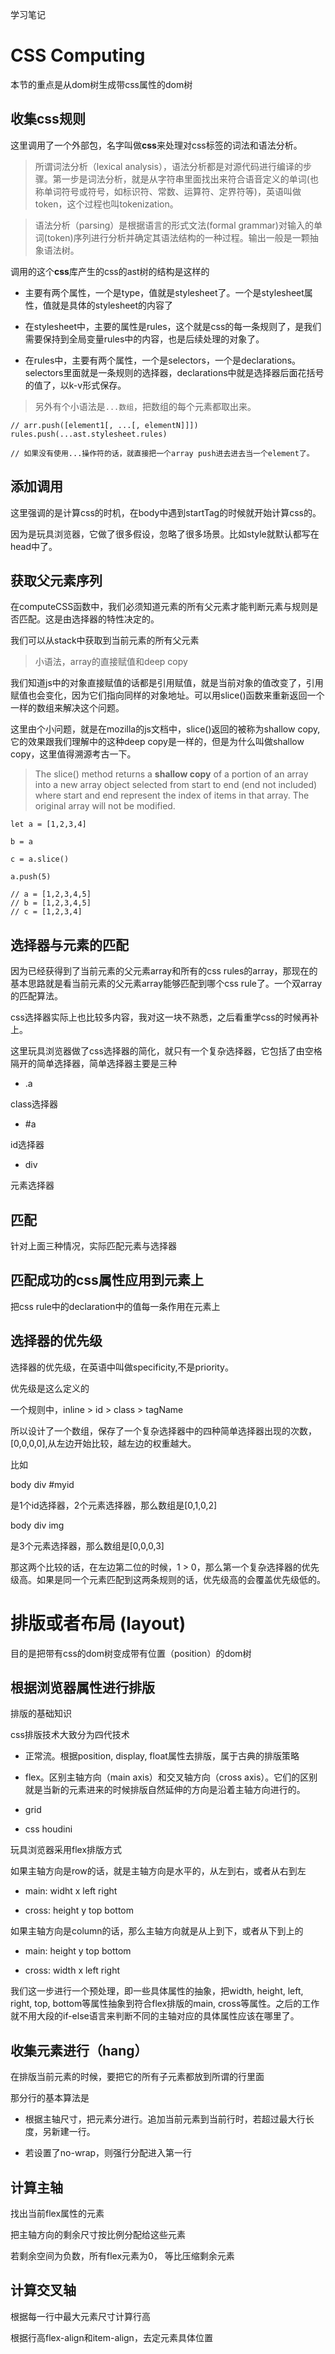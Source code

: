 学习笔记

# CSS Computing

本节的重点是从dom树生成带css属性的dom树

## 收集css规则

这里调用了一个外部包，名字叫做**css**来处理对css标签的词法和语法分析。

> 所谓词法分析（lexical analysis），语法分析都是对源代码进行编译的步骤。第一步是词法分析，就是从字符串里面找出来符合语音定义的单词(也称单词符号或符号，如标识符、常数、运算符、定界符等)，英语叫做token，这个过程也叫tokenization。

> 语法分析（parsing）是根据语言的形式文法(formal grammar)对输入的单词(token)序列进行分析并确定其语法结构的一种过程。输出一般是一颗抽象语法树。

调用的这个**css**库产生的css的ast树的结构是这样的

- 主要有两个属性，一个是type，值就是stylesheet了。一个是stylesheet属性，值就是具体的stylesheet的内容了

- 在stylesheet中，主要的属性是rules，这个就是css的每一条规则了，是我们需要保持到全局变量rules中的内容，也是后续处理的对象了。

- 在rules中，主要有两个属性，一个是selectors，一个是declarations。selectors里面就是一条规则的选择器，declarations中就是选择器后面花括号的值了，以k-v形式保存。

> 另外有个小语法是`...数组`，把数组的每个元素都取出来。

```
// arr.push([element1[, ...[, elementN]]])
rules.push(...ast.stylesheet.rules)

// 如果没有使用...操作符的话，就直接把一个array push进去进去当一个element了。
```

## 添加调用

这里强调的是计算css的时机，在body中遇到startTag的时候就开始计算css的。

因为是玩具浏览器，它做了很多假设，忽略了很多场景。比如style就默认都写在head中了。

## 获取父元素序列

在computeCSS函数中，我们必须知道元素的所有父元素才能判断元素与规则是否匹配。这是由选择器的特性决定的。

我们可以从stack中获取到当前元素的所有父元素

> 小语法，array的直接赋值和deep copy

我们知道js中的对象直接赋值的话都是引用赋值，就是当前对象的值改变了，引用赋值也会变化，因为它们指向同样的对象地址。可以用slice()函数来重新返回一个一样的数组来解决这个问题。

这里由个小问题，就是在mozilla的js文档中，slice()返回的被称为shallow copy,它的效果跟我们理解中的这种deep copy是一样的，但是为什么叫做shallow copy，这里值得溯源考古一下。

> The slice() method returns a **shallow copy** of a portion of an array into a new array object selected from start to end (end not included) where start and end represent the index of items in that array. The original array will not be modified.

```
let a = [1,2,3,4]

b = a

c = a.slice()

a.push(5)

// a = [1,2,3,4,5]
// b = [1,2,3,4,5]
// c = [1,2,3,4]
```

## 选择器与元素的匹配

因为已经获得到了当前元素的父元素array和所有的css rules的array，那现在的基本思路就是看当前元素的父元素array能够匹配到哪个css rule了。一个双array的匹配算法。

css选择器实际上也比较多内容，我对这一块不熟悉，之后看重学css的时候再补上。

这里玩具浏览器做了css选择器的简化，就只有一个复杂选择器，它包括了由空格隔开的简单选择器，简单选择器主要是三种

- .a 

class选择器

- #a

id选择器

- div

元素选择器

## 匹配

针对上面三种情况，实际匹配元素与选择器

## 匹配成功的css属性应用到元素上

把css rule中的declaration中的值每一条作用在元素上

## 选择器的优先级

选择器的优先级，在英语中叫做specificity,不是priority。

优先级是这么定义的

一个规则中，inline > id > class > tagName

所以设计了一个数组，保存了一个复杂选择器中的四种简单选择器出现的次数，[0,0,0,0],从左边开始比较，越左边的权重越大。

比如

body div #myid

是1个id选择器，2个元素选择器，那么数组是[0,1,0,2]

body div img

是3个元素选择器，那么数组是[0,0,0,3]

那这两个比较的话，在左边第二位的时候，1 > 0，那么第一个复杂选择器的优先级高。如果是同一个元素匹配到这两条规则的话，优先级高的会覆盖优先级低的。

# 排版或者布局 (layout)

目的是把带有css的dom树变成带有位置（position）的dom树

## 根据浏览器属性进行排版

排版的基础知识

css排版技术大致分为四代技术

- 正常流。根据position, display, float属性去排版，属于古典的排版策略

- flex。区别主轴方向（main axis）和交叉轴方向（cross axis）。它们的区别就是当新的元素进来的时候排版自然延伸的方向是沿着主轴方向进行的。

- grid

- css houdini

玩具浏览器采用flex排版方式

如果主轴方向是row的话，就是主轴方向是水平的，从左到右，或者从右到左

- main: widht x left right

- cross: height y top bottom

如果主轴方向是column的话，那么主轴方向就是从上到下，或者从下到上的

- main: height y top bottom

- cross: width x left right

我们这一步进行一个预处理，即一些具体属性的抽象，把width, height, left, right, top, bottom等属性抽象到符合flex排版的main, cross等属性。之后的工作就不用大段的if-else语言来判断不同的主轴对应的具体属性应该在哪里了。

## 收集元素进行（hang）

在排版当前元素的时候，要把它的所有子元素都放到所谓的行里面

那分行的基本算法是

- 根据主轴尺寸，把元素分进行。追加当前元素到当前行时，若超过最大行长度，另新建一行。

- 若设置了no-wrap，则强行分配进入第一行

## 计算主轴

找出当前flex属性的元素

把主轴方向的剩余尺寸按比例分配给这些元素

若剩余空间为负数，所有flex元素为0， 等比压缩剩余元素

## 计算交叉轴

根据每一行中最大元素尺寸计算行高

根据行高flex-align和item-align，去定元素具体位置

